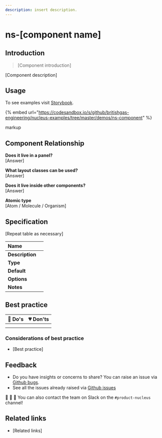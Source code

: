 ```yaml
---
description: insert description.
---
```


# ns-[component name]

## Introduction

> [Component introduction]

[Component description]

## Usage

To see examples visit [Storybook](https://nucleus.bgdigital.xyz/demo/index.html?path=/story/ns-component--component).

{% embed url="https://codesandbox.io/s/github/britishgas-engineering/nucleus-examples/tree/master/demos/ns-component" %}

markup
<ns-component></ns-component>

## Component Relationship

**Does it live in a panel?**  
[Answer]

**What layout classes can be used?**  
[Answer]

**Does it live inside other components?**  
[Answer]

**Atomic type**  
[Atom / Molecule / Organism]

## Specification

[Repeat table as necessary]

| **Name** |  |
| :--- | :--- |
| **Description** |  |
| **Type** |  |
| **Default** |  |
| **Options** |  |
| **Notes** |  |

## Best practice

| 💚 Do's | 💔 Don'ts |
| :--- | :--- |
|  |  |
|  |  |

### Considerations of best practice

* [Best practice]

## Feedback

* Do you have insights or concerns to share? You can raise an issue via [Github bugs](https://github.com/ConnectedHomes/nucleus/issues/new?assignees=&labels=Bug&template=a--bug-report.md&title=[bug]%20[ns-component]).
* See all the issues already raised via [Github issues](https://github.com/connectedHomes/nucleus/issues?utf8=%E2%9C%93&q=is%3Aopen+is%3Aissue+label%3ABug+[ns-component])

💩 🎉 🦄 You can also contact the team on Slack on the `#product-nucleus` channel!

## Related links

* [Related links]
